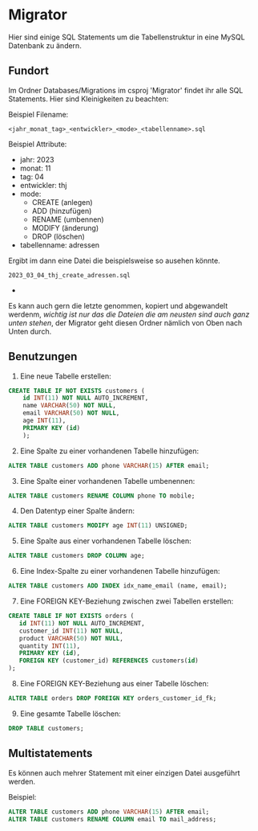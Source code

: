 ﻿# Migrator

Hier sind einige SQL Statements um die Tabellenstruktur in eine MySQL Datenbank zu ändern.

## Fundort
Im Ordner Databases/Migrations im csproj 'Migrator' findet ihr alle SQL Statements.
Hier sind Kleinigkeiten zu beachten: 

Beispiel Filename:
```
<jahr_monat_tag>_<entwickler>_<mode>_<tabellenname>.sql
```

Beispiel Attribute:
- jahr: 2023
- monat: 11
- tag: 04
- entwickler: thj
- mode: 
  - CREATE (anlegen)
  - ADD (hinzufügen) 
  - RENAME (umbennen)
  - MODIFY (änderung)
  - DROP (löschen)
- tabellenname: adressen

Ergibt im dann eine Datei die beispielsweise so ausehen könnte.

```
2023_03_04_thj_create_adressen.sql
```
+
Es kann auch gern die letzte genommen, kopiert und abgewandelt werdenm, *wichtig ist nur das die Dateien die am neusten sind auch ganz unten stehen*, der Migrator geht diesen Ordner nämlich von Oben nach Unten durch.

## Benutzungen

1) Eine neue Tabelle erstellen:

```sql
CREATE TABLE IF NOT EXISTS customers (
    id INT(11) NOT NULL AUTO_INCREMENT,
    name VARCHAR(50) NOT NULL,
    email VARCHAR(50) NOT NULL,
    age INT(11),
    PRIMARY KEY (id)
    );
```
2) Eine Spalte zu einer vorhandenen Tabelle hinzufügen:
```sql
ALTER TABLE customers ADD phone VARCHAR(15) AFTER email;
```
3) Eine Spalte einer vorhandenen Tabelle umbenennen:
```sql
ALTER TABLE customers RENAME COLUMN phone TO mobile;
```
4) Den Datentyp einer Spalte ändern:
```sql
ALTER TABLE customers MODIFY age INT(11) UNSIGNED;
```
5) Eine Spalte aus einer vorhandenen Tabelle löschen:
```sql
ALTER TABLE customers DROP COLUMN age;
```
6) Eine Index-Spalte zu einer vorhandenen Tabelle hinzufügen:
```sql
ALTER TABLE customers ADD INDEX idx_name_email (name, email);
```
7) Eine FOREIGN KEY-Beziehung zwischen zwei Tabellen erstellen:
```sql
CREATE TABLE IF NOT EXISTS orders (
   id INT(11) NOT NULL AUTO_INCREMENT,
   customer_id INT(11) NOT NULL,
   product VARCHAR(50) NOT NULL,
   quantity INT(11),
   PRIMARY KEY (id),
   FOREIGN KEY (customer_id) REFERENCES customers(id)
);
```
8) Eine FOREIGN KEY-Beziehung aus einer Tabelle löschen:
```sql
ALTER TABLE orders DROP FOREIGN KEY orders_customer_id_fk;
```
9) Eine gesamte Tabelle löschen:
```sql
DROP TABLE customers;
```

## Multistatements
Es können auch mehrer Statement mit einer einzigen Datei ausgeführt werden.

Beispiel:
```sql
ALTER TABLE customers ADD phone VARCHAR(15) AFTER email;
ALTER TABLE customers RENAME COLUMN email TO mail_address;
```

